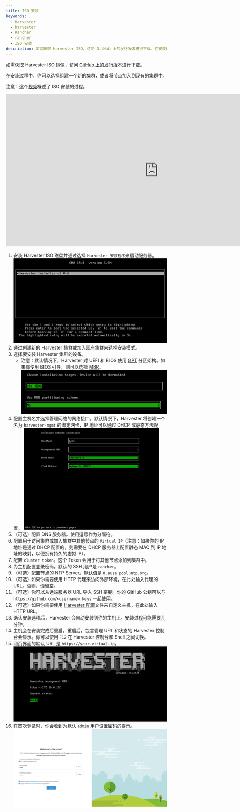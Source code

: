 ```yaml
---
title: ISO 安装
keywords:
  - Harvester
  - harvester
  - Rancher
  - rancher
  - ISO 安装
description: 如需获取 Harvester ISO，访问 GitHub 上的发行版本进行下载。在安装过程中，你可以选择组建一个新的集群，或者将节点加入到现有的集群中。
---
```


如需获取 Harvester ISO 镜像，访问 [GitHub 上的发行版本](https://github.com/harvester/harvester/releases)进行下载。

在安装过程中，你可以选择组建一个新的集群，或者将节点加入到现有的集群中。

注意：这个[视频](https://youtu.be/X0VIGZ_lExQ)概述了 ISO 安装的过程。

<div class="text-center">
<iframe width="950" height="475" src="https://www.youtube.com/embed/X0VIGZ_lExQ" title="YouTube video player" frameborder="0" allow="accelerometer; autoplay; clipboard-write; encrypted-media; gyroscope; picture-in-picture" allowfullscreen></iframe>
</div>

1. 安装 Harvester ISO 磁盘并通过选择 `Harvester 安装程序`来启动服务器。
   ![iso-install.png](../assets/iso-install.png)
1. 通过创建新的 Harvester 集群或加入现有集群来选择安装模式。
1. 选择要安装 Harvester 集群的设备。
   - 注意：默认情况下，Harvester 对 UEFI 和 BIOS 使用 [GPT](https://en.wikipedia.org/wiki/GUID_Partition_Table) 分区架构。如果你使用 BIOS 引导，则可以选择 [MBR](https://en.wikipedia.org/wiki/Master_boot_record)。
     ![iso-install-disk.png](../assets/iso-install-disk.png)
1. 配置主机名并选择管理网络的网络接口。默认情况下，Harvester 将创建一个名为 `harvester-mgmt` 的绑定网卡，IP 地址可以通过 DHCP 或静态方法配置。
   ![iso-installed.png](../assets/iso-nic-config.gif)
1. （可选）配置 DNS 服务器。使用逗号作为分隔符。
1. 配置用于访问集群或加入集群中其他节点的 `Virtual IP`（注意：如果你的 IP 地址是通过 DHCP 配置的，则需要在 DHCP 服务器上配置静态 MAC 到 IP 地址的映射，以便拥有持久的虚拟 IP）。
1. 配置 `cluster token`。这个 Token 会用于将其他节点添加到集群中。
1. 为主机配置登录密码。默认的 SSH 用户是 `rancher`。
1. （可选）配置节点的 NTP Server。默认值是 `0.suse.pool.ntp.org`。
1. （可选）如果你需要使用 HTTP 代理来访问外部环境，在此处输入代理的 URL。否则，请留空。
1. （可选）你可以从远端服务器 URL 导入 SSH 密钥。你的 GitHub 公钥可以与 `https://github.com/<username>.keys` 一起使用。
1. （可选）如果你需要使用 [Harvester 配置](../harvester-configuration/_index.md)文件来自定义主机，在此处输入 HTTP URL。
1. 确认安装选项后，Harvester 会自动安装到你的主机上。安装过程可能需要几分钟。
1. 主机会在安装完成后重启。重启后，包含管理 URL 和状态的 Harvester 控制台会显示。你可以使用 `F12` 在 Harvester 控制台和 Shell 之间切换。
1. 网页界面的默认 URL 是 `https://your-virtual-ip`。
   ![iso-installed.png](../assets/iso-installed.png)
1. 在首次登录时，你会收到为默认 `admin` 用户设置密码的提示。
   ![first-login.png](../assets/first-time-login.png)

